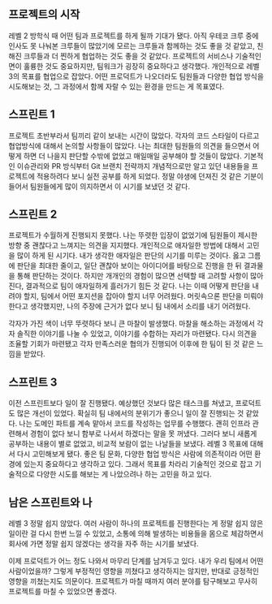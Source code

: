 ## 프로젝트의 시작

  레벨 2 방학식 때 어떤 팀과 프로젝트를 하게 될까 기대가 됐다. 아직 우테코 크루 중에 인사도 못 나눠본 크루들이 많았기에 모르는 크루들과 함께하는 것도 좋을 것 같았고, 친해진 크루들과 더 찐하게 협업하는 것도 좋을 것 같았다. 프로젝트의 서비스나 기술적인 면이 훌륭한 것도 중요하지만, 팀워크가 굉장히 중요하다고 생각했다. 개인적으로 레벨 3의 목표를 협업으로 잡았다. 어떤 프로덕트가 나오더라도 팀원들과 다양한 협업 방식을 시도해보는 것, 그 과정에서 함께 자랄 수 있는 환경을 만드는 게 목표였다.

## 스프린트 1

  프로젝트 초반부라서 팀끼리 같이 보내는 시간이 많았다. 각자의 코드 스타일이 다르고 협업방식에 대해서 논의할 사항들이 많았다. 나는 최대한 팀원들의 의견을 들으면서 어떻게 하면 더 나을지 판단할 수밖에 없었고 매일매일 공부해야 할 것들이 많았다. 기본적인 이슈관리와 PR 방식부터 Git 브랜치 전략까지 개념적으로만 알고 있던 내용들을 프로젝트에 적용하려다 보니 실전 공부를 하게 되었다. 정말 야생에 던져진 것 같은 기분이 들어서 팀원들에게 많이 의지하면서 이 시기를 보냈던 것 같다.

## 스프린트 2

   프로젝트가 수월하게 진행되지 못했다. 나는 뚜렷한 입장이 없었기에 팀원들이 제시한 방향 중 괜찮다고 느껴지는 의견을 지지했다. 개인적으로 애자일한 방법에 대해서 고민을 많이 하게 된 시기다. 내가 생각한 애자일은 판단의 시기를 미루는 것이다. 옳고 그름에 판단을 최대한 줄이고, 일단 괜찮아 보이는 아이디어를 바탕으로 진행을 한 뒤 결과물을 통해 판단하는 것이다. 하지만 개개인의 경험이 많으면 선택할 때 고려할 사항이 많아진다, 결과적으로 팀이 애자일하게 흘러가기 힘든 것 같다. 나는 이때 어떻게 판단을 내려야 할지, 팀에서 어떤 포지션을 잡아야 할지 너무 어려웠다. 머릿속으론 판단을 미뤄야 한다고 생각했지만, 나의 주장에 근거가 없다 보니 팀 내에서 소리를 내기 어려웠다.

  각자가 가진 색이 너무 뚜렷하다 보니 큰 마찰이 발생했다. 마찰을 해소하는 과정에서 각자 솔직한 이야기를 나눌 수 있었고, 이야기를 수합하는 자리가 마련됐다. 다시 의견을 조율할 기회가 마련됐고 각자 만족스러운 협의가 진행되어 이후에 한 팀이 된 것 같은 느낌을 받았다.

## 스프린트 3

  이전 스프린트보다 일이 잘 진행됐다. 예상했던 것보다 많은 태스크를 쳐냈고, 프로덕트도 많은 개선이 있었다. 확실히 팀 내에서의 분위기가 좋으니 일이 잘 진행되는 것 같았다. 나는 도메인 파트를 계속 맡아서 코드를 작성하는 업무를 수행했다. 괜히 인프라 관련해서 경험이 없다 보니 함부로 나서서 하겠다는 말을 못 꺼냈다. 그러다 보니 새롭게 공부하는 내용이 별로 없었고, 비교적 보람이 없는 나날들을 보냈다. 레벨 3 목표에 대해서 다시 고민해보게 됐다. 좋은 팀 문화, 다양한 협업 방식은 사람에 의존적이라 어떤 환경에 있는지 중요하다고 생각하고 있다. 그래서 목표를 차라리 기술적인 것으로 잡고 기술적으로 다양한 시도를 해보는 게 나았으려나 하는 고민을 하고 있다.



## 남은 스프린트와 나

  레벨 3 정말 쉽지 않았다. 여러 사람이 하나의 프로젝트를 진행한다는 게 정말 쉽지 않은 일이란 걸 다시 한번 느낄 수 있었고, 소통에 의해 발생하는 비용들을 몸으로 체감하면서 회사에 가면 정말 쉽지 않겠다는 생각을 자주 하는 시기를 보냈다. 

 이제 프로덕트가 어느 정도 나와서 마무리 단계를 남겨두고 있다. 내가 우리 팀에서 어떤 사람이었을까? 그렇게 부정적인 영향을 끼쳤다고 생각하지는 않지만, 반대로 긍정적인 영향을 끼쳤는지도 의문이다. 프로젝트가 마칠 때까지 여러 분야를 탐구해보고 무사히 프로젝트를 마칠 수 있었으면 좋겠다.